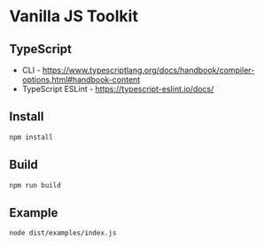# Vanilla JS Toolkit

## TypeScript

- CLI - https://www.typescriptlang.org/docs/handbook/compiler-options.html#handbook-content
- TypeScript ESLint - https://typescript-eslint.io/docs/

## Install

```bash
npm install
```

## Build

```bash
npm run build
```

## Example

```bash
node dist/examples/index.js
```
